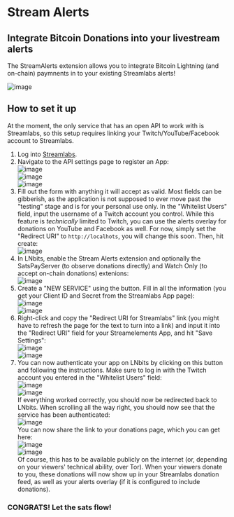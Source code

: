 <h1>Stream Alerts</h1>
<h2>Integrate Bitcoin Donations into your livestream alerts</h2>
The StreamAlerts extension allows you to integrate Bitcoin Lightning (and on-chain) paymnents in to your existing Streamlabs alerts!

![image](https://user-images.githubusercontent.com/28876473/127759038-aceb2503-6cff-4061-8b81-c769438ebcaa.png)

<h2>How to set it up</h2>

At the moment, the only service that has an open API to work with is Streamlabs, so this setup requires linking your Twitch/YouTube/Facebook account to Streamlabs.

1. Log into [Streamlabs](https://streamlabs.com/login?r=https://streamlabs.com/dashboard).
1. Navigate to the API settings page to register an App:  
![image](https://user-images.githubusercontent.com/28876473/127759145-710d53b6-3c19-4815-812a-9a6279d1b8bb.png)  
![image](https://user-images.githubusercontent.com/28876473/127759182-da8a27cb-bb59-48fa-868e-c8892080ae98.png)  
![image](https://user-images.githubusercontent.com/28876473/127759201-7c28e9f1-6286-42be-a38e-1c377a86976b.png)  
1. Fill out the form with anything it will accept as valid. Most fields can be gibberish, as the application is not supposed to ever move past the "testing" stage and is for your personal use only.
In the "Whitelist Users" field, input the username of a Twitch account you control. While this feature is *technically* limited to Twitch, you can use the alerts overlay for donations on YouTube and Facebook as well.
For now, simply set the "Redirect URI" to `http://localhots`, you will change this soon.
Then, hit create:  
![image](https://user-images.githubusercontent.com/28876473/127759264-ae91539a-5694-4096-a478-80eb02b7b594.png)  
1. In LNbits, enable the Stream Alerts extension and optionally the SatsPayServer (to observe donations directly) and Watch Only (to accept on-chain donations) extenions:  
![image](https://user-images.githubusercontent.com/28876473/127759486-0e3420c2-c498-4bf9-932e-0abfa17bd478.png)  
1. Create a "NEW SERVICE" using the button. Fill in all the information (you get your Client ID and Secret from the Streamlabs App page):  
![image](https://user-images.githubusercontent.com/28876473/127759512-8e8b4e90-2a64-422a-bf0a-5508d0630bed.png)  
![image](https://user-images.githubusercontent.com/28876473/127759526-7f2a4980-39ea-4e58-8af0-c9fb381e5524.png)  
1. Right-click and copy the "Redirect URI for Streamlabs" link (you might have to refresh the page for the text to turn into a link) and input it into the "Redirect URI" field for your Streamelements App, and hit "Save Settings":  
![image](https://user-images.githubusercontent.com/28876473/127759570-52d34c07-6857-467b-bcb3-54e10679aedb.png)  
![image](https://user-images.githubusercontent.com/28876473/127759604-b3c8270b-bd02-44df-a525-9d85af337d14.png)  
1. You can now authenticate your app on LNbits by clicking on this button and following the instructions. Make sure to log in with the Twitch account you entered in the "Whitelist Users" field:  
![image](https://user-images.githubusercontent.com/28876473/127759642-a3787a6a-3cab-4c44-a2d4-ab45fbbe3fab.png)  
![image](https://user-images.githubusercontent.com/28876473/127759681-7289e7f6-0ff1-4988-944f-484040f6b9c7.png)  
If everything worked correctly, you should now be redirected back to LNbits. When scrolling all the way right, you should now see that the service has been authenticated:  
![image](https://user-images.githubusercontent.com/28876473/127759715-7e839261-d505-4e07-a0e4-f347f114149f.png)  
You can now share the link to your donations page, which you can get here:  
![image](https://user-images.githubusercontent.com/28876473/127759730-8dd11e61-0186-4935-b1ed-b66d35b05043.png)  
![image](https://user-images.githubusercontent.com/28876473/127759747-67d3033f-6ef1-4033-b9b1-51b87189ff8b.png)  
Of course, this has to be available publicly on the internet (or, depending on your viewers' technical ability, over Tor).
When your viewers donate to you, these donations will now show up in your Streamlabs donation feed, as well as your alerts overlay (if it is configured to include donations).
<h3>CONGRATS! Let the sats flow!</h3>
